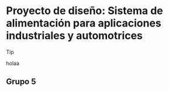 # Proyecto de diseño: Sistema de alimentación para aplicaciones industriales y automotrices
>[!TIP]
>holaa
## Grupo 5

